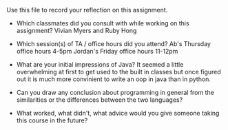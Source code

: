 Use this file to record your reflection on this assignment.

- Which classmates did you consult with while working on this assignment?
    Vivian Myers and Ruby Hong

- Which session(s) of TA / office hours did you attend?
    Ab's Thursday office hours 4-5pm
    Jordan's Friday office hours 11-12pm

- What are your initial impressions of Java? 
    It seemed a little overwhelming at first to get used to the built in classes but once figured out it is much more convinient to write an oop in java than in python.

- Can you draw any conclusion about programming in general from the similarities or the differences between the two languages?

- What worked, what didn't, what advice would you give someone taking this course in the future?

